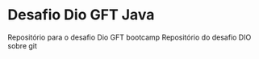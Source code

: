 # Desafio Dio GFT Java
Repositório para o desafio Dio GFT bootcamp
Repositório do desafio DIO sobre git
